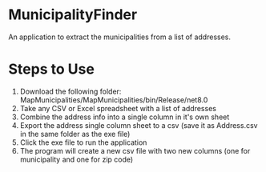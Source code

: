 # MunicipalityFinder
An application to extract the municipalities from a list of addresses.

# Steps to Use
1. Download the following folder: MapMunicipalities/MapMunicipalities/bin/Release/net8.0
2. Take any CSV or Excel spreadsheet with a list of addresses
3. Combine the address info into a single column in it's own sheet
4. Export the address single column sheet to a csv (save it as Address.csv in the same folder as the exe file)
5. Click the exe file to run the application
6. The program will create a new csv file with two new columns (one for municipality and one for zip code)
